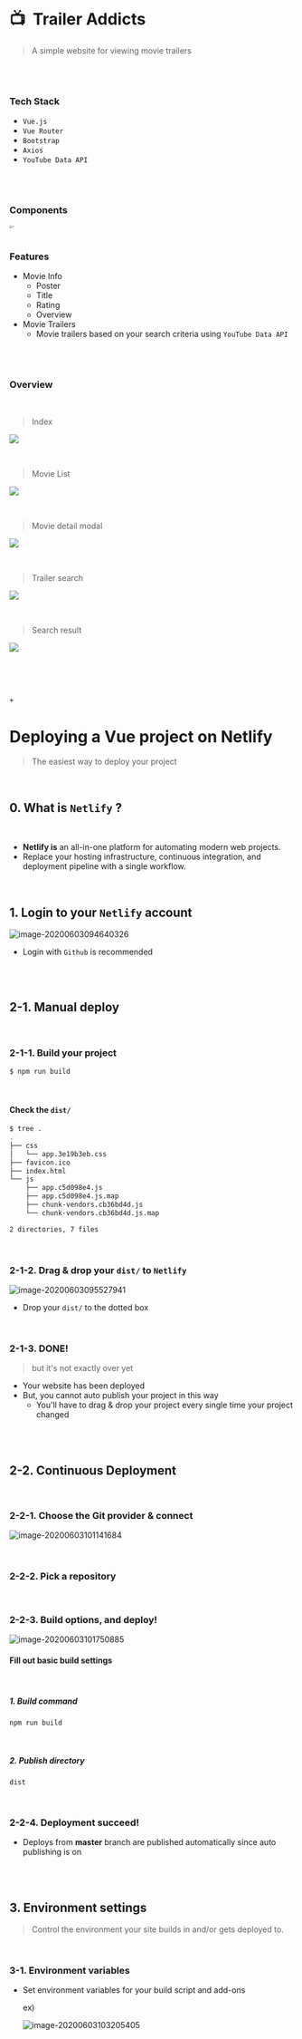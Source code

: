 # :tv: ​ Trailer Addicts

> A simple website for viewing movie trailers 

<br>

<br>

### Tech Stack

- `Vue.js`
- `Vue Router`
- `Bootstrap`
- `Axios`
- `YouTube Data API`

<br>

<br>

### Components

<img src="./README-images/component-structure.png" alt="<" style="zoom:33%;" />																												

<br>

<br>

### Features

- Movie Info
  - Poster
  - Title
  - Rating
  - Overview
- Movie Trailers
  - Movie trailers based on your search criteria using `YouTube Data API`

<br>

<br>

### Overview

<br>

> Index

![](./README-images/movieview_01.png)

<br>

> Movie List

![](./README-images/movieview_02.png)

<br>

> Movie detail modal

![](./README-images/movieview_03.png)

<br>

> Trailer search

![](./README-images/trailer_01.png)

<br>

> Search result

![](./README-images/trailer_02.png)



<br>

<br>

<br>

`+`

# Deploying a Vue project on Netlify

> The easiest way to deploy your project

<br>

## 0. What is `Netlify` ?

<br>

- **Netlify is** an all-in-one platform for automating modern web projects. 
- Replace your hosting infrastructure, continuous integration, and deployment pipeline with a single workflow.



<br>

## 1. Login to your `Netlify` account

![image-20200603094640326](./README-images/image-20200603094640326.png) 

- Login with `Github` is recommended

<br>

<br>

## 2-1. Manual deploy

<br>

### 2-1-1. Build your project

```bash
$ npm run build
```

<br>

#### Check the `dist/`

```bash
$ tree .
.
├── css
│   └── app.3e19b3eb.css
├── favicon.ico
├── index.html
└── js
    ├── app.c5d098e4.js
    ├── app.c5d098e4.js.map
    ├── chunk-vendors.cb36bd4d.js
    └── chunk-vendors.cb36bd4d.js.map

2 directories, 7 files
```

<br>

### 2-1-2. Drag & drop your `dist/` to `Netlify`

![image-20200603095527941](./README-images/image-20200603095527941.png)

- Drop your `dist/` to the dotted box

<br>

### 2-1-3. DONE! 

> but it's not exactly over yet

- Your website has been deployed
- But, you cannot auto publish your project in this way
  - You'll have to drag & drop your project every single time your project changed

<br>

<br>

## 2-2. Continuous Deployment

<br>

### 2-2-1. Choose the Git provider & connect

![image-20200603101141684](./README-images/image-20200603101141684.png) 

<br>

### 2-2-2. Pick a repository

<br>

### 2-2-3. Build options, and deploy!

![image-20200603101750885](./README-images/image-20200603101750885.png)

#### Fill out basic build settings

<br>

##### 1. Build command

```
npm run build
```

<br>

##### 2. Publish directory 

```
dist
```

<br>

### 2-2-4. Deployment succeed!

- Deploys from **master** branch are published automatically since auto publishing is on

<br>

<br>

## 3. Environment settings

> Control the environment your site builds in and/or gets deployed to.

<br>

### 3-1. Environment variables

- Set environment variables for your build script and add-ons

  ex)

  ![image-20200603103205405](./README-images/image-20200603103205405.png)